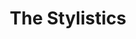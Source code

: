 ---
title: "The Stylistics"
summary: "US soul group formed in 1968 and popular during the 1970s. Airrion Love born 08/10/1951, Philadelphia, Pennsylvania, U.S.A. James Smith born 16/06/1950, New York City, U.S.A. Herbie Murrell born 27/04/1949, Lane, South Carolina, U.S.A. James Dunn born 04/02/1950, Philadelphia, Pennsylvania, U.S.A. Russell Thompkins Jnr. born 21/03/1951, Philadelphia, Pennsylvania, U.S.A. Current line up is Airrion Love, Herbie Murrell, Van Fields and Harold \"Eban\" Brown."
image: "the-stylistics.jpg"
apple_music_artist_url: "https://music.apple.com/gb/artist/the-stylistics/1385237217"
wikipedia_url: "none"
---